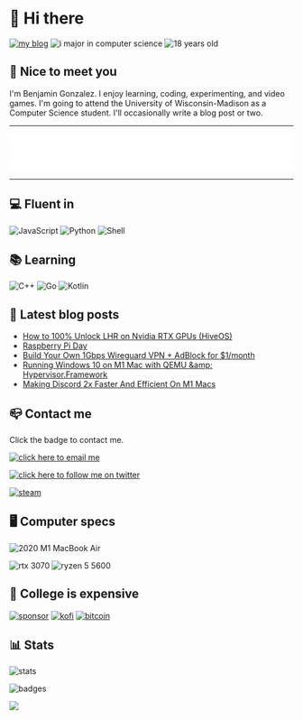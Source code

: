 # 👋 Hi there

[![my blog](https://img.shields.io/badge/blog-randomblock1.com-00adb5?style=for-the-badge)](https://randomblock1.com)
![i major in computer science](https://img.shields.io/badge/major-computer%20science-blueviolet?style=for-the-badge)
![18 years old](https://img.shields.io/badge/age-18-green?style=for-the-badge)

## 🤝 Nice to meet you

I'm Benjamin Gonzalez. I enjoy learning, coding, experimenting, and video games. I'm going to attend the University of Wisconsin-Madison as a Computer Science student. I'll occasionally write a blog post or two.

---

![animated svg](animated.svg)

---

## 💻 Fluent in

![JavaScript](https://img.shields.io/badge/Node.js-43853D?style=for-the-badge&logo=node.js&logoColor=white)
![Python](https://img.shields.io/badge/Python-14354C?style=for-the-badge&logo=python&logoColor=white)
![Shell](https://img.shields.io/badge/Shell_Script-121011?style=for-the-badge&logo=gnu-bash&logoColor=white)

## 📚 Learning

![C++](https://img.shields.io/badge/C%2B%2B-00599C?style=for-the-badge&logo=c%2B%2B&logoColor=white)
![Go](https://img.shields.io/badge/Go-00ADD8?style=for-the-badge&logo=go&logoColor=white)
![Kotlin](https://img.shields.io/badge/Kotlin-0095D5?&style=for-the-badge&logo=kotlin&logoColor=white)

## 📢 Latest blog posts

<!-- BLOG:START -->
- [How to 100% Unlock LHR on Nvidia RTX GPUs &lpar;HiveOS&rpar;](http://randomblock1.com/blog/lhr-full-unlock/)
- [Raspberry Pi Day](http://randomblock1.com/blog/raspberry-pi-day/)
- [Build Your Own 1Gbps Wireguard VPN + AdBlock for $1/month](http://randomblock1.com/blog/cheap-wireguard-vps/)
- [Running Windows 10 on M1 Mac with QEMU &amp;amp; Hypervisor.Framework](http://randomblock1.com/blog/qemu-windows-mac/)
- [Making Discord 2x Faster And Efficient On M1 Macs](http://randomblock1.com/blog/discord-m1-native/)
<!-- BLOG:END -->

## 📪 Contact me

Click the badge to contact me.

[![click here to email me](https://img.shields.io/badge/ProtonMail-preferred-8B89CC?style=for-the-badge&logo=protonmail&logoColor=white)](mailto:randomblock1@protonmail.com)

[![click here to follow me on twitter](https://img.shields.io/badge/Twitter-follow_me-1DA1F2?style=for-the-badge&logo=twitter&logoColor=white)](https://twitter.com/@randomblock1_)

[![steam](https://img.shields.io/badge/Steam-why_is_this_here-000000?style=for-the-badge&logo=steam&logoColor=white)](https://steamcommunity.com/id/randomblock1)

## 🖥 Computer specs

![2020 M1 MacBook Air](https://img.shields.io/badge/M1_MacBook_Air_2020-999999?style=for-the-badge&logo=apple&logoColor=white)

![rtx 3070](https://img.shields.io/badge/RTX_3070-76B900?style=for-the-badge&logo=nvidia&logoColor=white)
![ryzen 5 5600](https://img.shields.io/badge/Ryzen_5_5600X-ED1C24?style=for-the-badge&logo=amd&logoColor=white)

## 💸 College is expensive

[![sponsor](https://img.shields.io/badge/Sponsor-black?style=for-the-badge&logo=github-sponsors&logoColor=white)](https://github.com/sponsors/Randomblock1)
[![kofi](https://img.shields.io/badge/Ko--fi-F16061?style=for-the-badge&logo=ko-fi&logoColor=white)](https://ko-fi.com/randomblock1)
[![bitcoin](https://img.shields.io/badge/Bitcoin-orange?style=for-the-badge&logo=bitcoin&logoColor=white)](bitcoin:3Fjdv1arq377tffSo9zCAC3bdbTGwzZXkJ)

## 📊 Stats

![stats](https://github-readme-stats.vercel.app/api?username=randomblock1&theme=blue-green)

![badges](https://img.shields.io/badge/badges_put_here-19-blue?style=for-the-badge)

![](https://hit.yhype.me/github/profile?user_id=19873803)
